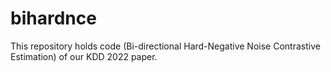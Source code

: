 # bihardnce
This repository holds code (Bi-directional Hard-Negative Noise Contrastive Estimation) of our KDD 2022 paper.
